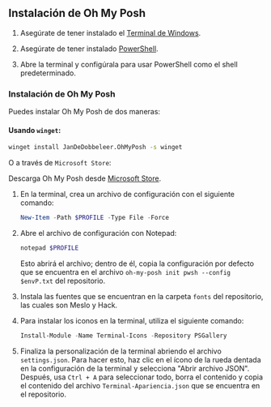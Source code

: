 ## Instalación de Oh My Posh

1. Asegúrate de tener instalado el [Terminal de Windows](https://apps.microsoft.com/detail/9N0DX20HK701?hl=en-us&gl=US).

2. Asegúrate de tener instalado [PowerShell](https://apps.microsoft.com/detail/9MZ1SNWT0N5D?hl=en-us&gl=US).

3. Abre la terminal y configúrala para usar PowerShell como el shell predeterminado.

### Instalación de Oh My Posh

Puedes instalar Oh My Posh de dos maneras:

#### Usando `winget`:

```bash
winget install JanDeDobbeleer.OhMyPosh -s winget
```

O a través de `Microsoft Store`:

Descarga Oh My Posh desde [Microsoft Store](https://apps.microsoft.com/detail/XP8K0HKJFRXGCK?hl=en-us&gl=US).

1. En la terminal, crea un archivo de configuración con el siguiente comando:

    ```powershell
    New-Item -Path $PROFILE -Type File -Force
    ```

2. Abre el archivo de configuración con Notepad:

    ```powershell
    notepad $PROFILE
    ```

   Esto abrirá el archivo; dentro de él, copia la configuración por defecto que se encuentra en el archivo `oh-my-posh init pwsh --config $envP.txt` del repositorio.

3. Instala las fuentes que se encuentran en la carpeta `fonts` del repositorio, las cuales son Meslo y Hack.

4. Para instalar los iconos en la terminal, utiliza el siguiente comando:

    ```powershell
    Install-Module -Name Terminal-Icons -Repository PSGallery
    ```

5. Finaliza la personalización de la terminal abriendo el archivo `settings.json`. Para hacer esto, haz clic en el ícono de la rueda dentada en la configuración de la terminal y selecciona "Abrir archivo JSON". Después, usa `Ctrl + A` para seleccionar todo, borra el contenido y copia el contenido del archivo `Terminal-Apariencia.json` que se encuentra en el repositorio.


